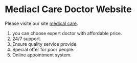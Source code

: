 # Mediacl Care Doctor Website

Please visite our site [medical care](https://medical-care-96a0f.web.app/).

1. you can choose expert doctor with affordable price.
2. 24/7 support.
3. Ensure quality service provide.
4. Special offer for poor people.
5. Online appointment system.
